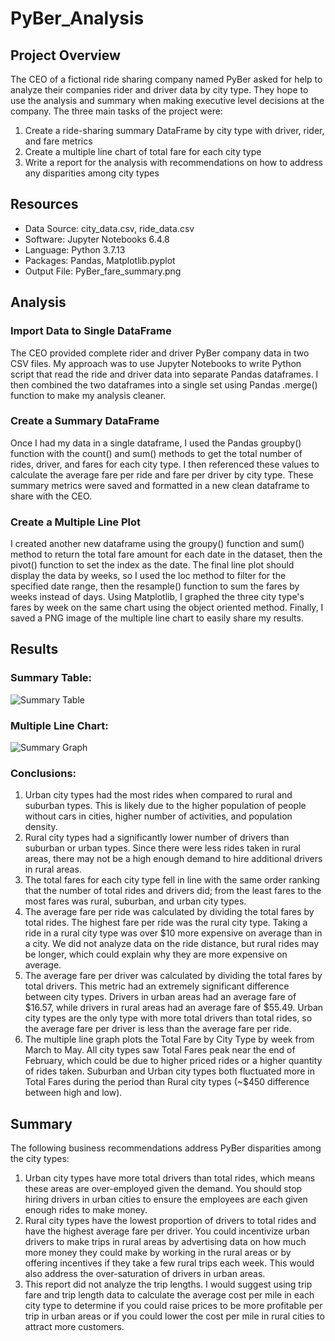 # PyBer_Analysis

## Project Overview
The CEO of a fictional ride sharing company named PyBer asked for help to analyze their companies rider and driver data by city type. They hope to use the analysis and summary when making executive level decisions at the company. The three main tasks of the project were:

1. Create a ride-sharing summary DataFrame by city type with driver, rider, and fare metrics
2. Create a multiple line chart of total fare for each city type
3. Write a report for the analysis with recommendations on how to address any disparities among city types

## Resources
- Data Source: city_data.csv, ride_data.csv
- Software: Jupyter Notebooks 6.4.8
- Language: Python 3.7.13
- Packages: Pandas, Matplotlib.pyplot
- Output File: PyBer_fare_summary.png

## Analysis
### Import Data to Single DataFrame
The CEO provided complete rider and driver PyBer company data in two CSV files. My approach was to use Jupyter Notebooks to write Python script that read the ride and driver data into separate Pandas dataframes. I then combined the two dataframes into a single set using Pandas .merge() function to make my analysis cleaner.
### Create a Summary DataFrame
Once I had my data in a single dataframe, I used the Pandas groupby() function with the count() and sum() methods to get the total number of rides, driver, and fares for each city type. I then referenced these values to calculate the average fare per ride and fare per driver by city type. These summary metrics were saved and formatted in a new clean dataframe to share with the CEO.
### Create a Multiple Line Plot
I created another new dataframe using the groupy() function and sum() method to return the total fare amount for each date in the dataset, then the pivot() function to set the index as the date. The final line plot should display the data by weeks, so I used the loc method to filter for the specified date range, then the resample() function to sum the fares by weeks instead of days. Using Matplotlib, I graphed the three city type's fares by week on the same chart using the object oriented method. Finally, I saved a PNG image of the multiple line chart to easily share my results.

## Results
### Summary Table:
![Summary Table](../main/analysis/PyBer_Summary_Df.png)
### Multiple Line Chart:
![Summary Graph](../main/analysis/PyBer_fare_summary.png)
### Conclusions:
1. Urban city types had the most rides when compared to rural and suburban types. This is likely due to the higher population of people without cars in cities, higher number of activities, and population density.
2. Rural city types had a significantly lower number of drivers than suburban or urban types. Since there were less rides taken in rural areas, there may not be a high enough demand to hire additional drivers in rural areas. 
3. The total fares for each city type fell in line with the same order ranking that the number of total rides and drivers did; from the least fares to the most fares was rural, suburban, and urban city types. 
4. The average fare per ride was calculated by dividing the total fares by total rides. The highest fare per ride was the rural city type. Taking a ride in a rural city type was over $10 more expensive on average than in a city. We did not analyze data on the ride distance, but rural rides may be longer, which could explain why they are more expensive on average. 
5. The average fare per driver was calculated by dividing the total fares by total drivers. This metric had an extremely significant difference between city types. Drivers in urban areas had an average fare of $16.57, while drivers in rural areas had an average fare of $55.49. Urban city types are the only type with more total drivers than total rides, so the average fare per driver is less than the average fare per ride. 
6. The multiple line graph plots the Total Fare by City Type by week from March to May. All city types saw Total Fares peak near the end of February, which could be due to higher priced rides or a higher quantity of rides taken. Suburban and Urban city types both fluctuated more in Total Fares during the period than Rural city types (~$450 difference between high and low).

## Summary
The following business recommendations address PyBer disparities among the city types: 
1. Urban city types have more total drivers than total rides, which means these areas are over-employed given the demand. You should stop hiring drivers in urban cities to ensure the employees are each given enough rides to make money.
2. Rural city types have the lowest proportion of drivers to total rides and have the highest average fare per driver. You could incentivize urban drivers to make trips in rural areas by advertising data on how much more money they could make by working in the rural areas or by offering incentives if they take a few rural trips each week. This would also address the over-saturation of drivers in urban areas. 
3. This report did not analyze the trip lengths. I would suggest using trip fare and trip length data to calculate the average cost per mile in each city type to determine if you could raise prices to be more profitable per trip in urban areas or if you could lower the cost per mile in rural cities to attract more customers. 
